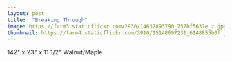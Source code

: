 ```yaml
---
layout: post
title:  "Breaking Through"
image: https://farm3.staticflickr.com/2930/14632893790_757bf5631e_z.jpg
thumbnail: https://farm4.staticflickr.com/3910/15148697231_6148855b0f.jpg
---
```


142" x 23" x 11 1/2" Walnut/Maple